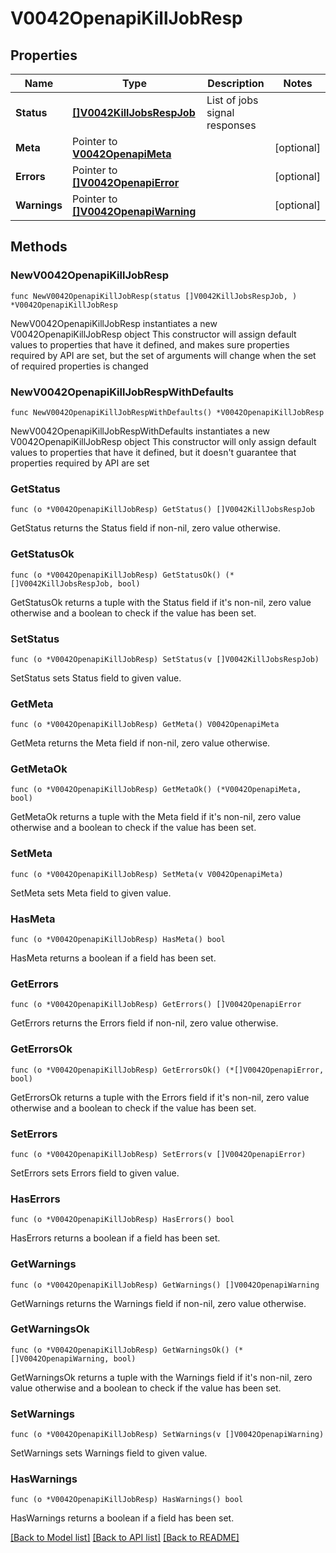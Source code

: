# V0042OpenapiKillJobResp

## Properties

Name | Type | Description | Notes
------------ | ------------- | ------------- | -------------
**Status** | [**[]V0042KillJobsRespJob**](V0042KillJobsRespJob.md) | List of jobs signal responses | 
**Meta** | Pointer to [**V0042OpenapiMeta**](V0042OpenapiMeta.md) |  | [optional] 
**Errors** | Pointer to [**[]V0042OpenapiError**](V0042OpenapiError.md) |  | [optional] 
**Warnings** | Pointer to [**[]V0042OpenapiWarning**](V0042OpenapiWarning.md) |  | [optional] 

## Methods

### NewV0042OpenapiKillJobResp

`func NewV0042OpenapiKillJobResp(status []V0042KillJobsRespJob, ) *V0042OpenapiKillJobResp`

NewV0042OpenapiKillJobResp instantiates a new V0042OpenapiKillJobResp object
This constructor will assign default values to properties that have it defined,
and makes sure properties required by API are set, but the set of arguments
will change when the set of required properties is changed

### NewV0042OpenapiKillJobRespWithDefaults

`func NewV0042OpenapiKillJobRespWithDefaults() *V0042OpenapiKillJobResp`

NewV0042OpenapiKillJobRespWithDefaults instantiates a new V0042OpenapiKillJobResp object
This constructor will only assign default values to properties that have it defined,
but it doesn't guarantee that properties required by API are set

### GetStatus

`func (o *V0042OpenapiKillJobResp) GetStatus() []V0042KillJobsRespJob`

GetStatus returns the Status field if non-nil, zero value otherwise.

### GetStatusOk

`func (o *V0042OpenapiKillJobResp) GetStatusOk() (*[]V0042KillJobsRespJob, bool)`

GetStatusOk returns a tuple with the Status field if it's non-nil, zero value otherwise
and a boolean to check if the value has been set.

### SetStatus

`func (o *V0042OpenapiKillJobResp) SetStatus(v []V0042KillJobsRespJob)`

SetStatus sets Status field to given value.


### GetMeta

`func (o *V0042OpenapiKillJobResp) GetMeta() V0042OpenapiMeta`

GetMeta returns the Meta field if non-nil, zero value otherwise.

### GetMetaOk

`func (o *V0042OpenapiKillJobResp) GetMetaOk() (*V0042OpenapiMeta, bool)`

GetMetaOk returns a tuple with the Meta field if it's non-nil, zero value otherwise
and a boolean to check if the value has been set.

### SetMeta

`func (o *V0042OpenapiKillJobResp) SetMeta(v V0042OpenapiMeta)`

SetMeta sets Meta field to given value.

### HasMeta

`func (o *V0042OpenapiKillJobResp) HasMeta() bool`

HasMeta returns a boolean if a field has been set.

### GetErrors

`func (o *V0042OpenapiKillJobResp) GetErrors() []V0042OpenapiError`

GetErrors returns the Errors field if non-nil, zero value otherwise.

### GetErrorsOk

`func (o *V0042OpenapiKillJobResp) GetErrorsOk() (*[]V0042OpenapiError, bool)`

GetErrorsOk returns a tuple with the Errors field if it's non-nil, zero value otherwise
and a boolean to check if the value has been set.

### SetErrors

`func (o *V0042OpenapiKillJobResp) SetErrors(v []V0042OpenapiError)`

SetErrors sets Errors field to given value.

### HasErrors

`func (o *V0042OpenapiKillJobResp) HasErrors() bool`

HasErrors returns a boolean if a field has been set.

### GetWarnings

`func (o *V0042OpenapiKillJobResp) GetWarnings() []V0042OpenapiWarning`

GetWarnings returns the Warnings field if non-nil, zero value otherwise.

### GetWarningsOk

`func (o *V0042OpenapiKillJobResp) GetWarningsOk() (*[]V0042OpenapiWarning, bool)`

GetWarningsOk returns a tuple with the Warnings field if it's non-nil, zero value otherwise
and a boolean to check if the value has been set.

### SetWarnings

`func (o *V0042OpenapiKillJobResp) SetWarnings(v []V0042OpenapiWarning)`

SetWarnings sets Warnings field to given value.

### HasWarnings

`func (o *V0042OpenapiKillJobResp) HasWarnings() bool`

HasWarnings returns a boolean if a field has been set.


[[Back to Model list]](../README.md#documentation-for-models) [[Back to API list]](../README.md#documentation-for-api-endpoints) [[Back to README]](../README.md)


